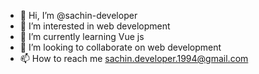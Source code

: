 - 👋 Hi, I’m @sachin-developer
- 👀 I’m interested in web development
- 🌱 I’m currently learning Vue js 
- 💞️ I’m looking to collaborate on web development
- 📫 How to reach me sachin.developer.1994@gmail.com

<!---
sachin-developer/sachin-developer is a ✨ special ✨ repository because its `README.md` (this file) appears on your GitHub profile.
You can click the Preview link to take a look at your changes.
--->
